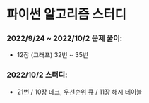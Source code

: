 # 파이썬 알고리즘 스터디

### 2022/9/24 ~ 2022/10/2 문제 풀이:
- 12장 (그래프) 32번 ~ 35번 

### 2022/10/2 스터디: 
- 21번 / 10장 데크, 우선순위 큐 / 11장 해시 테이블
